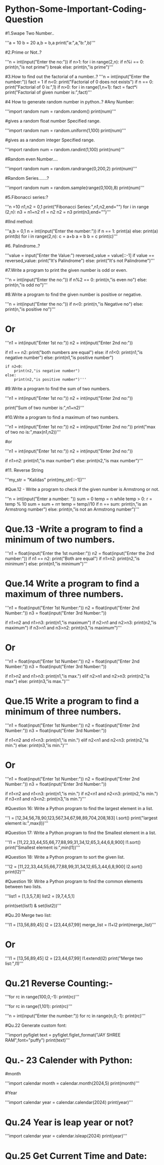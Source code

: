 # Python-Some-Important-Coding-Question

#1.Swape Two Number..

'''a = 10
b = 20
a,b = b,a
print("a:",a,"b:",b)'''


#2.Prime or Not..?

'''n = int(input("Enter the no:"))
if n>1:
    for i in range(2,n):
        if n%i == 0:
            print(n,"is not prime")
            break
    else:
        print(n,"is prime")'''


#3.How to find out the factorial of a number..?
'''n = int(input("Enter the number:"))
fact = 1
if n<0:
    print("Factorial of 0 does not exists")
if n == 0:
    print("Factorial of 0 is:",1)
if n>0:
    for i in range(1,n+1):
        fact = fact*i
    print("Factorial of given number is:",fact)'''


#4 How to generate random number in python..?
#Any Number:

'''import random
num = random.random()
print(num)'''

#gives a random float number Specified range.

'''import random
num = random.uniform(1,100)
print(num)'''

#gives as a random integer Specified range.

'''import random
num = random.randint(1,100)
print(num)'''


#Random even Number....

'''import random
num = random.randrange(0,200,2)
print(num)'''

#Random Series.......?

'''import random
num = random.sample(range(0,100),8)
print(num)'''

#5.Fibonacci series:?

'''n =10
n1,n2 = 0,1
print("Fibonacci Series:",n1,n2,end="")
for i in range (2,n):
    n3 = n1+n2
    n1 = n2
    n2 = n3
    print(n3,end="")'''

#IInd method:

'''a,b = 0,1
n = int(input("Enter the number:"))
if n == 1:
    print(a)
else:
    print(a)
    print(b)
    for i in range(2,n):
        c = a+b
        a = b
        b = c
        print(c)'''


#6. Palindrome..?

'''value = input("Enter the Value:")
reversed_value = value[::-1]
if value == reversed_value:
    print("It's Palindrome")
else:
    print("It's not Palindrome")'''


#7.Write a program to print the given number is odd or even.

'''n = int(input("Enter the no:"))
if n%2 == 0:
    print(n,"is even no")
else:
    print(n,"is odd no")'''


#8.Write a program to find the given number is positive or negative.

'''n = int(input("Enter the no:"))
if n<0:
    print(n,"is Negative no")
else:
    print(n,"is positive no")'''

# Or

'''n1 = int(input("Enter 1st no:"))
n2 = int(input("Enter 2nd no:"))

if n1 == n2:
    print("both numbers are equal")
else:
    if n1<0:
        print(n1,"is negative number")
    else:
        print(n1,"is positive number")

    if n2<0:
        print(n2,"is negative number")
    else:
        print(n2,"is positive number")'''


#9.Write a program to find the sum of two numbers.

'''n1 = int(input("Enter 1st no:"))
n2 = int(input("Enter 2nd no:"))

print("Sum of two number is:",n1+n2)'''

#10.Write a program to find a maximum of two numbers.

'''n1 = int(input("Enter 1st no:"))
n2 = int(input("Enter 2nd no:"))
print("max of two no is:",max(n1,n2))'''

#or

'''n1 = int(input("Enter 1st no:"))
n2 = int(input("Enter 2nd no:"))

if n1>n2:
    print(n1,"is max number")
else:
    print(n2,"is max number")'''


#11. Reverse String

'''my_str = "Kalidas"
print(my_str[::-1])'''



#Que.12 - Write a program to check if the given number is Armstrong or not.

'''n = int(input("Enter a number: "))
sum = 0
temp = n
while temp > 0:
   r = temp % 10
   sum = sum + r*r*r
   temp = temp//10
if n == sum:
   print(n,"is an Armstrong number")
else:
   print(n,"is not an Armstrong number")'''


# Que.13 -Write a program to find a minimum of two numbers.

'''n1 = float(input("Enter the 1st number:"))
n2 = float(input("Enter the 2nd number:"))
if n1 == n2:
    print("Both are equal")
if n1>n2:
    print(n2,"is minimum")
else:
    print(n1,"is minimum")'''



# Que.14 Write a program to find a maximum of three numbers.

'''n1 = float(input("Enter 1st Number:"))
n2 = float(input("Enter 2nd Number:"))
n3 = float(input("Enter 3rd Number:"))

if n1>n2 and n1>n3:
    print(n1,"is maximum")
if n2>n1 and n2>n3:
    print(n2,"is maximum")
if n3>n1 and n3>n2:
    print(n3,"is maximum")'''

# Or

'''n1 = float(input("Enter 1st Number:"))
n2 = float(input("Enter 2nd Number:"))
n3 = float(input("Enter 3rd Number:"))

if n1>n2 and n1>n3:
    print(n1,"is max.")
elif n2>n1 and n2>n3:
    print(n2,"is max")
else:
    print(n3,"is max.")'''


# Que.15 Write a program to find a minimum of three numbers.

'''n1 = float(input("Enter 1st Number:"))
n2 = float(input("Enter 2nd Number:"))
n3 = float(input("Enter 3rd Number:"))

if n1<n2 and n1<n3:
    print(n1,"is min.")
elif n2<n1 and n2<n3:
    print(n2,"is min.")
else:
    print(n3,"is min.")'''

# Or

'''n1 = float(input("Enter 1st Number:"))
n2 = float(input("Enter 2nd Number:"))
n3 = float(input("Enter 3rd Number:"))

if n1<n2 and n1<n3:
    print(n1,"is min.")
if n2<n1 and n2<n3:
    print(n2,"is min.")
if n3<n1 and n3<n2:
    print(n3,"is min.")'''


#Question 16: Write a Python program to find the largest element in a list.

'''l = [12,34,56,78,90,123,567,34,67,98,89,704,208,183]
l.sort()
print("largest element is:",max(l))'''


#Question 17: Write a Python program to find the Smallest element in a list.

'''l1 = [11,22,33,44,55,66,77,88,99,31,34,12,65,3,44,6,8,900]
l1.sort()
print("Smallest element is:",min(l1))'''

#Question 18: Write a Python program to sort the given list.

'''l2 = [11,22,33,44,55,66,77,88,99,31,34,12,65,3,44,6,8,900]
l2.sort()
print(l2)'''

#Question 19: Write a Python program to find the common elements between two lists.

'''list1 = [1,3,5,7,8]
list2 = [9,7,4,5,1]

print(set(list1) & set(list2))'''

#Qu.20 Merge two list:

'''l1 = [13,56,89,45]
l2 = [23,44,67,99]
merge_list = l1+l2
print(merge_list)'''


# Or
'''l1 = [13,56,89,45]
l2 = [23,44,67,99]
l1.extend(l2)
print("Merge two list:",l1)'''


# Qu.21 Reverse Counting:-

'''for rc in range(100,0,-1):
    print(rc)'''

'''for rc in range(1,101):
    print(rc)'''

'''n = int(input("Enter the number:"))
for rc in range(n,0,-1):
    print(rc)'''

#Qu.22 Generate custom font:

'''import pyfiglet
text = pyfiglet.figlet_format("JAY SHREE RAM",font="puffy")
print(text)'''


# Qu.- 23 Calender with Python:

#month

'''import calendar
month = calendar.month(2024,5)
print(month)'''

#Year

'''import calendar
year = calendar.calendar(2024)
print(year)'''

# Qu.24 Year is leap year or not?

'''import calendar
year = calendar.isleap(2024)
print(year)'''


# Qu.25 Get Current Time and Date:










